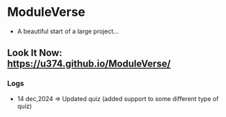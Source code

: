 # ModuleVerse
- A beautiful start of a large project...
## Look It Now: https://u374.github.io/ModuleVerse/

### Logs
- 14 dec,2024 => Updated quiz (added support to some different type of quiz)
